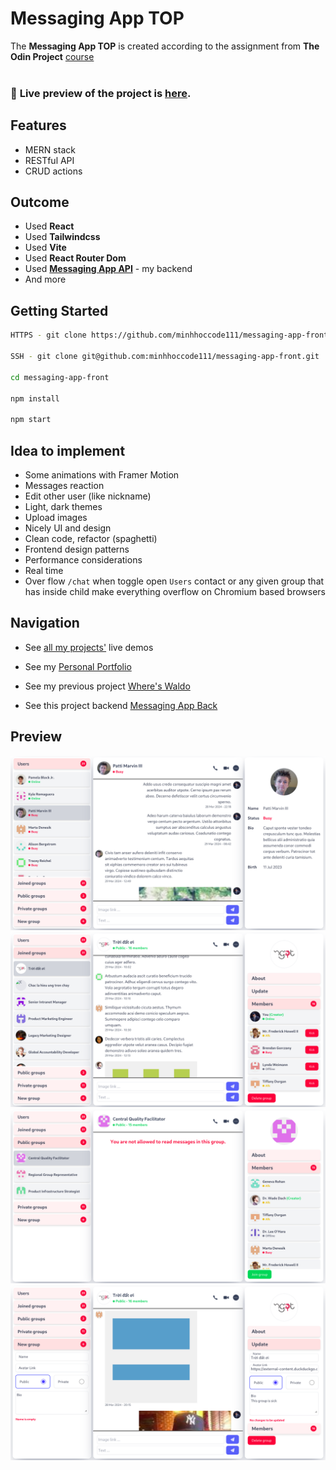 # Messaging App TOP

The **Messaging App TOP** is created according to the assignment from **The Odin Project** [course](https://www.theodinproject.com/lessons/nodejs-messaging-app)
<br>
<br>

### 🔗 **Live preview** of the project is [here](https://messagingapptop.vercel.app/).

## **Features**

- MERN stack
- RESTful API
- CRUD actions

## **Outcome**

- Used **React**
- Used **Tailwindcss**
- Used **Vite**
- Used **React Router Dom**
- Used **[Messaging App API](https://github.com/minhhoccode111/messaging-app-back)** - my backend
- And more

## **Getting Started**

```bash
HTTPS - git clone https://github.com/minhhoccode111/messaging-app-front.git

SSH - git clone git@github.com:minhhoccode111/messaging-app-front.git

cd messaging-app-front

npm install

npm start
```

## **Idea to implement**

- Some animations with Framer Motion
- Messages reaction
- Edit other user (like nickname)
- Light, dark themes
- Upload images
- Nicely UI and design
- Clean code, refactor (spaghetti)
- Frontend design patterns
- Performance considerations
- Real time
- Over flow `/chat` when toggle open `Users` contact or any given group that has inside child make everything overflow on Chromium based browsers

## **Navigation**

- See [all my projects'](https://github.com/minhhoccode111/all-projects-live-demos) live demos

* See my [Personal Portfolio](https://github.com/minhhoccode111/personal-portfolio)

* See my previous project [Where's Waldo](https://github.com/minhhoccode111/wheres-waldo-front)

* See this project backend [Messaging App Back](https://github.com/minhhoccode111/messaging-app-back)

<!-- * See my next project []() -->

## **Preview**

![Preview](public/messaging-users.png)
![Preview](public/messaging-joined.png)
![Preview](public/messaging-public.png)
![Preview](public/messaging-joined-update.png)

